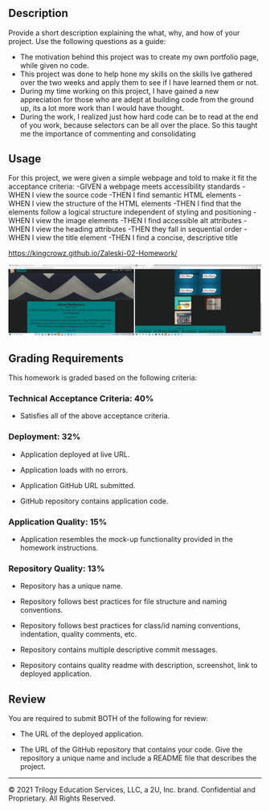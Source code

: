 # <Zaleski-02-Homework>
## Description
Provide a short description explaining the what, why, and how of your project. Use the following questions as a guide:
- The motivation behind this project was to create my own portfolio page, while given no code.  
- This project was done to help hone my skills on the skills Ive gathered over the two weeks and apply them to see if I have learned them or not.
- During my time working on this project, I have gained a new appreciation for those who are adept at building code from the ground up, its a lot more work than I would have thought.
- During the work, I realized just how hard code can be to read at the end of you work, because selectors can be all over the place.  So this taught me the importance of commenting and consolidating

## Usage
For this project, we were given a simple webpage and told to make it fit the acceptance criteria:
-GIVEN a webpage meets accessibility standards
-WHEN I view the source code
-THEN I find semantic HTML elements
-WHEN I view the structure of the HTML elements
-THEN I find that the elements follow a logical structure independent of styling and positioning
-WHEN I view the image elements
-THEN I find accessible alt attributes
-WHEN I view the heading attributes
-THEN they fall in sequential order
-WHEN I view the title element
-THEN I find a concise, descriptive title

https://kingcrowz.github.io/Zaleski-02-Homework/

![website image](assets/images/Screenshot.png)
 

## Grading Requirements

This homework is graded based on the following criteria: 

### Technical Acceptance Criteria: 40%

* Satisfies all of the above acceptance criteria.

### Deployment: 32%

* Application deployed at live URL.

* Application loads with no errors.

* Application GitHub URL submitted.

* GitHub repository contains application code.

### Application Quality: 15%

* Application resembles the mock-up functionality provided in the homework instructions.

### Repository Quality: 13%

* Repository has a unique name.

* Repository follows best practices for file structure and naming conventions.

* Repository follows best practices for class/id naming conventions, indentation, quality comments, etc.

* Repository contains multiple descriptive commit messages.

* Repository contains quality readme with description, screenshot, link to deployed application.

## Review

You are required to submit BOTH of the following for review:

* The URL of the deployed application.

* The URL of the GitHub repository that contains your code. Give the repository a unique name and include a README file that describes the project.

- - -
© 2021 Trilogy Education Services, LLC, a 2U, Inc. brand. Confidential and Proprietary. All Rights Reserved.
